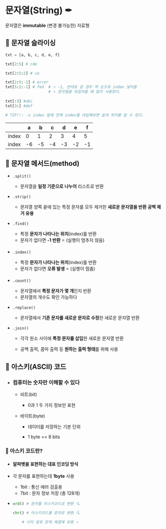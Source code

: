 # 문자열(String) ✒

문자열은 **immutable** (변경 불가능한) 자료형



## 📝 문자열 슬라이싱

```python
txt = [a, b, c, d, e, f]

txt[2:5] # cde

txt[2:5:2] # ce

txt[2:5:-1] # error
txt[5:2:-1] # fed  # ⭐ -1, 반대로 갈 경우 역 순으로 index 넣어줌
				   # ⭐ 문자열을 뒤집어줄 때 많이 사용한다. 
    
txt[:3] #abc
txt[3:] #def

# TIP!!💡 -x index 앞에 전체 index를 대입해보면 쉽게 위치를 알 수 있다.
```

|       | a    | b    | c    | d    | e    | f    |
| ----- | ---- | ---- | ---- | ---- | ---- | ---- |
| index | 0    | 1    | 2    | 3    | 4    | 5    |
| index | -6   | -5   | -4   | -3   | -2   | -1   |



## 📝 문자열 메서드(method)

- `.split()`

  - 문자열을 **일정 기준으로 나누어** 리스트로 반환

- `.strip()`

  - 문자열 양쪽 끝에 있는 특정 문자를 모두 제거한 **새로운 문자열을 반환 공백 제거 유용**

- `.find()`

  - 특정 **문자가 나타나는 위치**(index)를 반환 
  - 문자가 없다면 **-1 반환** ⭐ (실행이 멈추지 않음)

- `.index()`

  - 특정 **문자가 나타나는 위치**(index)를 반환
  - 문자가 없다면 **오류 발생** ⭐ (실행이 멈춤)

- `.count()`

  - 문자열에서 **특정 문자가 몇 개**인지 반환
  - 문자열의 개수도 확인 가능하다

- `.replace()`

  - 문자열에서 **기존 문자를 새로운 문자로 수정**한 새로운 문자열 반환

- `.join()`

  - 각각 원소 사이에 **특정 문자를 삽입**한 새로운 문자열 반환

  - 공백 출력, 콤마 출력 등 **원하는 출력 형태**를 위해 사용

    

## 📝 아스키(ASCII) 코드

- ### 컴퓨터는 숫자만 이해할 수 있다

  - 비트(bit)
    - 0과 1 두 가지 정보만 표현
    
  - 바이트(byte)
    - 데이터를 저장하는 기본 단위
    
    - 1 byte == 8 bits
    
      

### 📌 아스키 코드란?

- #### 알파벳을 표현하는 대표 인코딩 방식

- 각 문자를 표현하는데 **1byte** 사용

  - 1bit : 통신 에러 검출용
  - 7bit : 문자 정보 저장 (총 128개)

- ```python
  ord() # 문자를 아스키코드로 변환 🔍
  
  chr() # 아스키코드를 문자로 변환 🔍
  
  	  # 시저 암호 문제 해결에 유용 ⭐
  ```

  

